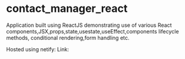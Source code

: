 # contact_manager_react


Application built using ReactJS demonstrating use of various React components,JSX,props,state,usestate,useEffect,components lifecycle methods, conditional rendering,form handling etc.

Hosted using netify:
Link:

